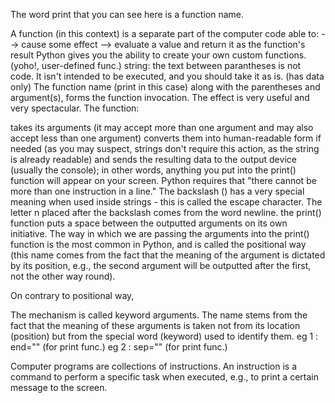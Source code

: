 The word print that you can see here is a function name.

A function (in this context) is a separate part of the computer code able to:
--> cause some effect 
--> evaluate a value and return it as the function's result
Python gives you the ability to create your own custom functions. (yoho!, user-defined func.)
string: the text between parantheses is not code. It isn't intended to be executed, and you should take it as is. (has data only)
The function name (print in this case) along with the parentheses and argument(s), forms the function invocation.
The effect is very useful and very spectacular. The function:

takes its arguments (it may accept more than one argument and may also accept less than one argument)
converts them into human-readable form if needed (as you may suspect, strings don't require this action, as the string is already readable)
and sends the resulting data to the output device (usually the console); in other words, anything you put into the print() function will appear on your screen.
Python requires that "there cannot be more than one instruction in a line."
The backslash (\) has a very special meaning when used inside strings - this is called the escape character.
The letter n placed after the backslash comes from the word newline.
the print() function puts a space between the outputted arguments on its own initiative.
The way in which we are passing the arguments into the print() function is the most common in Python, and is called the positional way (this name comes from the fact that the meaning of the argument is dictated by its position, e.g., the second argument will be outputted after the first, not the other way round).

On contrary to positional way,

The mechanism is called keyword arguments. The name stems from the fact that the meaning of these arguments is taken not from its location (position) but from the special word (keyword) used to identify them.
eg 1 : end="" (for print func.)
eg 2 : sep="" (for print func.)

Computer programs are collections of instructions. An instruction is a command to perform a specific task when executed, e.g., to print a certain message to the screen.


